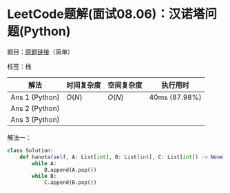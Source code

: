 # LeetCode题解(面试08.06)：汉诺塔问题(Python)

题目：[原题链接](https://leetcode-cn.com/problems/hanota-lcci/)（简单）

标签：栈

| 解法           | 时间复杂度 | 空间复杂度 | 执行用时      |
| -------------- | ---------- | ---------- | ------------- |
| Ans 1 (Python) | $O(N)$     | $O(N)$     | 40ms (87.98%) |
| Ans 2 (Python) |            |            |               |
| Ans 3 (Python) |            |            |               |

解法一：

```python
class Solution:
    def hanota(self, A: List[int], B: List[int], C: List[int]) -> None:
        while A:
            B.append(A.pop())
        while B:
            C.append(B.pop())
```

